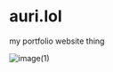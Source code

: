 # auri.lol

my portfolio website thing 

![image(1)](https://github.com/user-attachments/assets/f7490024-de31-4987-a9e7-826bfbc9356b)
 
